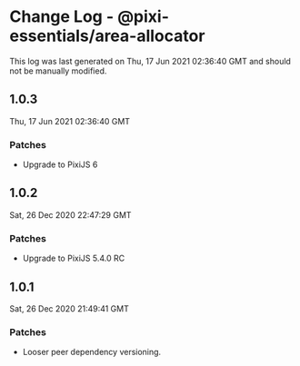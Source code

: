 # Change Log - @pixi-essentials/area-allocator

This log was last generated on Thu, 17 Jun 2021 02:36:40 GMT and should not be manually modified.

## 1.0.3
Thu, 17 Jun 2021 02:36:40 GMT

### Patches

- Upgrade to PixiJS 6

## 1.0.2
Sat, 26 Dec 2020 22:47:29 GMT

### Patches

- Upgrade to PixiJS 5.4.0 RC

## 1.0.1
Sat, 26 Dec 2020 21:49:41 GMT

### Patches

- Looser peer dependency versioning.

